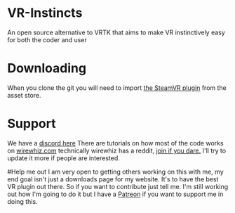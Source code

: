 # VR-Instincts
An open source alternative to VRTK that aims to make VR instinctively easy for both the coder and user

# Downloading
When you clone the git you will need to import [the SteamVR plugin](https://assetstore.unity.com/packages/tools/integration/steamvr-plugin-32647?aid=1011l8xVZ) from the asset store.

# Support
We have a [discord here](https://discord.gg/mycPJDu)
There are tutorials on how most of the code works on [wirewhiz.com](https://wirewhiz.com)
technically wirewhiz has a reddit, [join if you dare.](https://www.reddit.com/r/WireWhizVR/) I'll try to update it more if people are interested.

#Help me out
I am very open to getting others working on this with me, my end goal isn't just a downloads page for my website. It's to have the best VR plugin out there. So if you want to contribute just tell me.
I'm still working out how I'm going to do it but I have a [Patreon](https://www.patreon.com/WireWhiz) if you want to support me in doing this.
